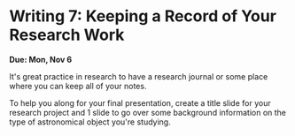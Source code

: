 # Writing 7: Keeping a Record of Your Research Work

**Due: Mon, Nov 6**

It's great practice in research to have a research journal or some place where you can keep all of your notes. 

To help you along for your final presentation, create a title slide for your research project and 1 slide to go over some background information on the type of astronomical object you're studying.